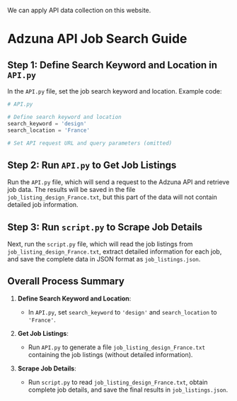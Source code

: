 We can apply API data collection on this website.




# Adzuna API Job Search Guide

## Step 1: Define Search Keyword and Location in `API.py`

In the `API.py` file, set the job search keyword and location. Example code:

```python
# API.py

# Define search keyword and location 
search_keyword = 'design'
search_location = 'France'

# Set API request URL and query parameters (omitted)
```

## Step 2: Run `API.py` to Get Job Listings

Run the `API.py` file, which will send a request to the Adzuna API and retrieve job data. The results will be saved in the file `job_listing_design_France.txt`, but this part of the data will not contain detailed job information.

## Step 3: Run `script.py` to Scrape Job Details

Next, run the `script.py` file, which will read the job listings from `job_listing_design_France.txt`, extract detailed information for each job, and save the complete data in JSON format as `job_listings.json`.

## Overall Process Summary

1. **Define Search Keyword and Location**:
   - In `API.py`, set `search_keyword` to `'design'` and `search_location` to `'France'`.

2. **Get Job Listings**:
   - Run `API.py` to generate a file `job_listing_design_France.txt` containing the job listings (without detailed information).

3. **Scrape Job Details**:
   - Run `script.py` to read `job_listing_design_France.txt`, obtain complete job details, and save the final results in `job_listings.json`.

